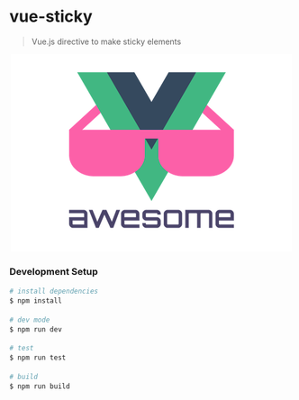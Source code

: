 # vue-sticky

> Vue.js directive to make sticky elements

<p style="text-align: center">
  <img src="img/vue.png" alt="vue" title="vue"/>
</p>

### Development Setup

```bash
# install dependencies
$ npm install

# dev mode
$ npm run dev

# test
$ npm run test

# build
$ npm run build
```
